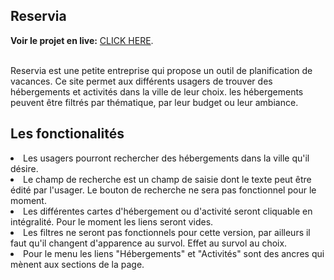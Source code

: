 <h2>Reservia</h2>

**Voir le projet en live:** [CLICK HERE](https://tony2329.github.io/AnthonyBrinig_2_27052021/).<br><br>

Reservia est une petite entreprise qui propose un outil de planification de vacances.
Ce site permet aux différents usagers de trouver des hébergements et activités dans la ville de leur choix.
les hébergements peuvent être filtrés par thématique, par leur budget ou leur ambiance.

<h2>Les fonctionalités</h2>

<li> Les usagers pourront rechercher des hébergements dans la ville qu'il désire.
<li> Le champ de recherche est un champ de saisie dont le texte peut être édité par l'usager. Le bouton de recherche ne sera pas fonctionnel pour le moment.
<li> Les différentes cartes d'hébergement ou d'activité seront cliquable en intégralité. Pour le moment les liens seront vides.
<li> Les filtres ne seront pas fonctionnels pour cette version, par ailleurs il faut qu'il changent d'apparence au survol. Effet au survol au choix.
<li> Pour le menu les liens "Hébergements" et "Activités" sont des ancres qui mènent aux sections de la page.
